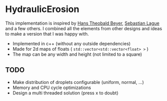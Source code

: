# HydraulicErosion

This implementation is inspired by [Hans Theobald Beyer](https://www.firespark.de/resources/downloads/implementation%20of%20a%20methode%20for%20hydraulic%20erosion.pdf), [Sebastian Lague](https://www.youtube.com/watch?v=eaXk97ujbPQ) and a few others. I combined all the elements from other designs and ideas to make a version that I was happy with.

* Implemented in c++ (without any outside dependencies)
* Made for 2d maps of floats ( `std::vector<std::vector<float> >` )
* The map can be any width and height (not limited to a square)

## TODO

* Make distribution of droplets configurable (uniform, normal, ...)
* Memory and CPU cycle optimizations
* Design a multi threaded solution (press x to doubt)
